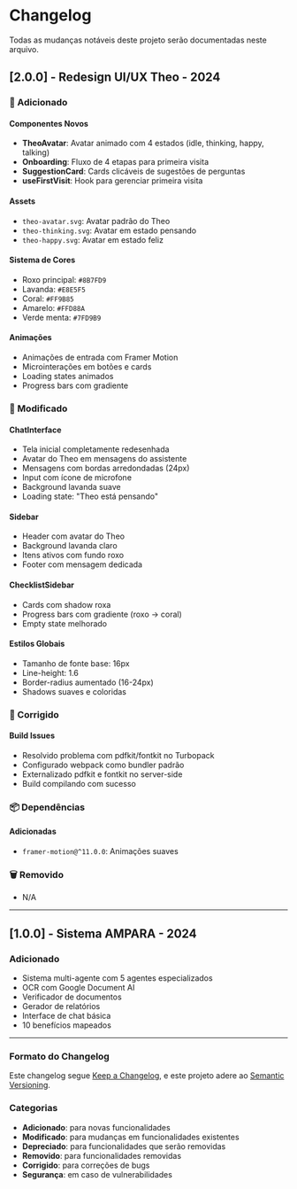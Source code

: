 # Changelog

Todas as mudanças notáveis deste projeto serão documentadas neste arquivo.

## [2.0.0] - Redesign UI/UX Theo - 2024

### 🎨 Adicionado

#### Componentes Novos
- **TheoAvatar**: Avatar animado com 4 estados (idle, thinking, happy, talking)
- **Onboarding**: Fluxo de 4 etapas para primeira visita
- **SuggestionCard**: Cards clicáveis de sugestões de perguntas
- **useFirstVisit**: Hook para gerenciar primeira visita

#### Assets
- `theo-avatar.svg`: Avatar padrão do Theo
- `theo-thinking.svg`: Avatar em estado pensando
- `theo-happy.svg`: Avatar em estado feliz

#### Sistema de Cores
- Roxo principal: `#8B7FD9`
- Lavanda: `#E8E5F5`
- Coral: `#FF9B85`
- Amarelo: `#FFD88A`
- Verde menta: `#7FD9B9`

#### Animações
- Animações de entrada com Framer Motion
- Microinterações em botões e cards
- Loading states animados
- Progress bars com gradiente

### 🔄 Modificado

#### ChatInterface
- Tela inicial completamente redesenhada
- Avatar do Theo em mensagens do assistente
- Mensagens com bordas arredondadas (24px)
- Input com ícone de microfone
- Background lavanda suave
- Loading state: "Theo está pensando"

#### Sidebar
- Header com avatar do Theo
- Background lavanda claro
- Itens ativos com fundo roxo
- Footer com mensagem dedicada

#### ChecklistSidebar
- Cards com shadow roxa
- Progress bars com gradiente (roxo → coral)
- Empty state melhorado

#### Estilos Globais
- Tamanho de fonte base: 16px
- Line-height: 1.6
- Border-radius aumentado (16-24px)
- Shadows suaves e coloridas

### 🔧 Corrigido

#### Build Issues
- Resolvido problema com pdfkit/fontkit no Turbopack
- Configurado webpack como bundler padrão
- Externalizado pdfkit e fontkit no server-side
- Build compilando com sucesso

### 📦 Dependências

#### Adicionadas
- `framer-motion@^11.0.0`: Animações suaves

### 🗑️ Removido
- N/A

---

## [1.0.0] - Sistema AMPARA - 2024

### Adicionado
- Sistema multi-agente com 5 agentes especializados
- OCR com Google Document AI
- Verificador de documentos
- Gerador de relatórios
- Interface de chat básica
- 10 benefícios mapeados

---

### Formato do Changelog

Este changelog segue [Keep a Changelog](https://keepachangelog.com/en/1.0.0/),
e este projeto adere ao [Semantic Versioning](https://semver.org/spec/v2.0.0.html).

### Categorias
- **Adicionado**: para novas funcionalidades
- **Modificado**: para mudanças em funcionalidades existentes
- **Depreciado**: para funcionalidades que serão removidas
- **Removido**: para funcionalidades removidas
- **Corrigido**: para correções de bugs
- **Segurança**: em caso de vulnerabilidades

